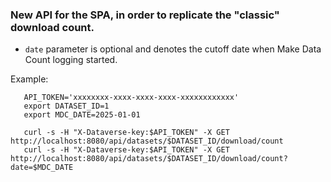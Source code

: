 ### New API for the SPA, in order to replicate the "classic" download count.
- ``date`` parameter is optional and denotes the cutoff date when Make Data Count logging started.

Example:
```
   API_TOKEN='xxxxxxxx-xxxx-xxxx-xxxx-xxxxxxxxxxxx'
   export DATASET_ID=1
   export MDC_DATE=2025-01-01

   curl -s -H "X-Dataverse-key:$API_TOKEN" -X GET http://localhost:8080/api/datasets/$DATASET_ID/download/count
   curl -s -H "X-Dataverse-key:$API_TOKEN" -X GET http://localhost:8080/api/datasets/$DATASET_ID/download/count?date=$MDC_DATE
```
